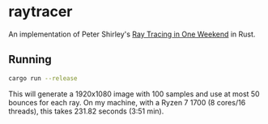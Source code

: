 # raytracer

An implementation of Peter Shirley's [Ray Tracing in One Weekend](https://raytracing.github.io/books/RayTracingInOneWeekend.html) in Rust.

## Running

```sh
cargo run --release
```

This will generate a 1920x1080 image with 100 samples and use at most 50 bounces for each ray. On my machine, with a Ryzen 7 1700 (8 cores/16 threads), this takes 231.82 seconds (3:51 min).
